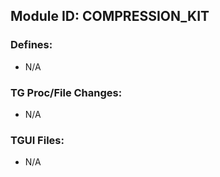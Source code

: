 ## Module ID: COMPRESSION_KIT

### Defines:

- N/A

### TG Proc/File Changes:

- N/A

### TGUI Files:

- N/A
